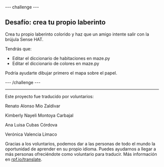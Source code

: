--- challenge ---

## Desafío: crea tu propio laberinto

Crea tu propio laberinto colorido y haz que un amigo intente salir con la brújula Sense HAT.

Tendrás que:

+ Editar el diccionario de habitaciones en maze.py
+ Editar el diccionario de colores en maze.py

Podría ayudarte dibujar primero el mapa sobre el papel.

--- /challenge ---


***
Este proyecto fue traducido por voluntarios:

Renato Alonso Mio Zaldívar

Kimberly Nayeli Montoya Carbajal

Ana Luisa Cubas Córdova

Verónica Valencia Límaco

Gracias a los voluntarios, podemos dar a las personas de todo el mundo la oportunidad de aprender en su propio idioma. Puedes ayudarnos a llegar a más personas ofreciéndote como voluntario para traducir. Más información en [rpf.io/translate](https://rpf.io/translate).